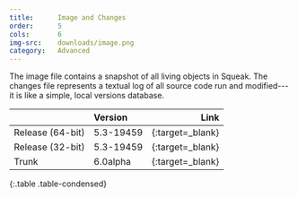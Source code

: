 ```yaml
---
title:      Image and Changes
order:      5
cols:       6
img-src:    downloads/image.png
category:   Advanced
---
```

The image file contains a snapshot of all living objects in Squeak. The changes file represents a textual log of all source code run and modified---it is like a simple, local versions database.

|                | Version      | Link                                                      |
| -------------- |:------------ | ---------------------------------------------------------:|
| Release (64-bit) | 5.3-19459    | [<i class="fa fa-download"></i>][stable_64]{:target=_blank}   |
| Release (32-bit) | 5.3-19459    | [<i class="fa fa-download"></i>][stable]{:target=_blank}      |
| Trunk            | 6.0alpha     | [<i class="fa fa-external-link"></i>][trunk]{:target=_blank}  |
{:.table .table-condensed}

[stable]: https://files.squeak.org/5.3/Squeak5.3-19459-32bit/Squeak5.3-19459-32bit.zip
[stable_64]: https://files.squeak.org/5.3/Squeak5.3-19459-64bit/Squeak5.3-19459-64bit.zip

[trunk]: https://files.squeak.org/trunk/